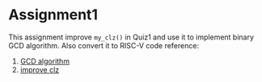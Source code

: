 # Assignment1
This assignment improve `my_clz()` in Quiz1 and use it to implement binary GCD algorithm.
Also convert it to RISC-V code
reference:
1. [GCD algorithm](https://en.wikipedia.org/wiki/Binary_GCD_algorithm)
2. [improve clz](https://en.wikipedia.org/wiki/Find_first_set#CLZ)

